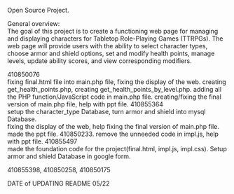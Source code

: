 Open Source Project. 

General overview:  
The goal of this project is to create a functioning web page for managing and displaying characters for Tabletop Role-Playing Games (TTRPGs). 
The web page will provide users with the ability to select character types, choose armor and shield options, set and modify health points, manage levels, update ability scores, and view corresponding modifiers.  

410850076   
fixing final.html file into main.php file, fixing the display of the web. 
creating get_health_points.php, creating get_health_points_by_level.php. 
adding all the PHP function/JavaScript code in main.php file. 
creating/fixing the final version of main.php file, help with ppt file. 
410855364    
setup the character_type Database, turn armor and shield into mysql Database.  
fixing the display of the web, help fixing the final version of main.php file. 
made the ppt file. 
410850233. 
remove the unneeded code in impl.js, help with ppt file. 
410855497   
made the foundation code for the project(final.html, impl.js, impl.css). 
Setup armor and shield Database in google form. 

410855398, 410850258, 410850175   


DATE of UPDATING README 05/22
